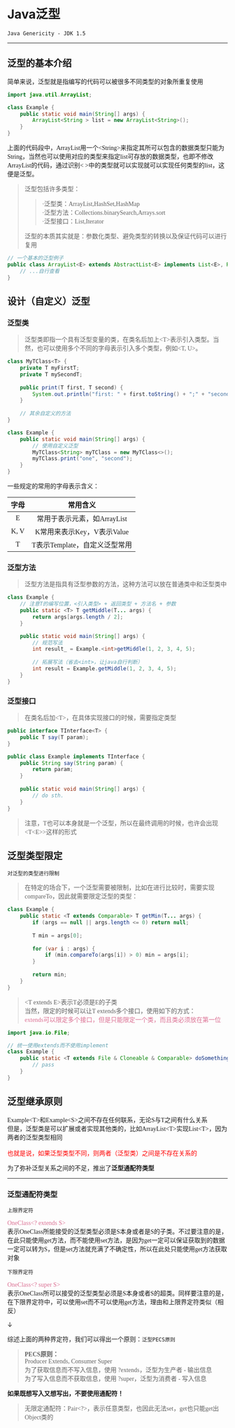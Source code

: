 # Java泛型
`Java Genericity - JDK 1.5`

---

## 泛型的基本介绍

<span style="font-family: 'Fira Code'">
    简单来说，泛型就是指编写的代码可以被很多不同类型的对象所重复使用
</span>

```java
import java.util.ArrayList;

class Example {
    public static void main(String[] args) {
        ArrayList<String > list = new ArrayList<String>();
    }
}
```
<span style="font-family: 'Fira Code'">
    上面的代码段中，ArrayList用一个&lt;String&gt;来指定其所可以包含的数据类型只能为String，当然也可以使用对应的类型来指定list可存放的数据类型，也即不修改ArrayList的代码，通过识别&lt; &gt;中的类型就可以实现就可以实现任何类型的list，这便是泛型。
</span>

> 泛型包括许多类型：
> > <font face="Fira Code">
> >  ·泛型类：ArrayList,HashSet,HashMap<br>
> >  ·泛型方法：Collections.binarySearch,Arrays.sort<br>
> >  ·泛型接口：List,Iterator<br>
> > </font>
> 泛型的本质其实就是：参数化类型、避免类型的转换以及保证代码可以进行复用

```java
// 一个基本的泛型例子
public class ArrayList<E> extends AbstractList<E> implements List<E>, RandomAccess, Cloneable, java.io.Serializable {
    // ...自行查看
}
```

## 设计（自定义）泛型

### 泛型类

> <font face="Fira Code">泛型类即指一个具有泛型变量的类，在类名后加上&lt;T&gt;表示引入类型。当然，也可以使用多个不同的字母表示引入多个类型，例如&lt;T, U&gt;。</font>

```java
class MyTClass<T> {
    private T myFirstT;
    private T mySecondT;
    
    public print(T first, T second) {
        System.out.println("first: " + first.toString() + ";" + "second: " +second.toString());
    }
    
    // 其余自定义的方法
}

class Example {
    public static void main(String[] args) {
        // 使用自定义泛型
        MyTClass<String> myTClass = new MyTClass<>();
        myTClass.print("one", "second");
    }
}
```

一些规定的常用的字母表示含义：

<span style="font-family: 'Fira Code'">

| 字母 | 常用含义 |
|:---: | :---: |
|E|常用于表示元素，如ArrayList<E>|
|K, V|K常用来表示Key，V表示Value|
|T|T表示Template，自定义泛型常用|

</span>

### 泛型方法

> 泛型方法是指具有泛型参数的方法，这种方法可以放在普通类中和泛型类中

```java
class Example {
    // 注意T的编写位置，<引入类型> + 返回类型 + 方法名 + 参数
    public static <T> T getMiddle(T... args) {
        return args[args.length / 2];
    }

    public static void main(String[] args) {
        // 规范写法
        int result_ = Example.<int>getMiddle(1, 2, 3, 4, 5);
        
        // 拓展写法（省去<int>，让java自行判断）
        int result = Example.getMiddle(1, 2, 3, 4, 5);
    }
}
```

### 泛型接口

> <font face="Fira Code">在类名后加&lt;T&gt;，在具体实现接口的时候，需要指定类型</font>

```java
public interface TInterface<T> {
    public T say(T param);
}

public class Example implements TInterface {
    public String say(String param) {
        return param;
    }
	
    public static void main(String[] args) {
        // do sth.
    }
}
```

> <font face="Fira Code">注意，T也可以本身就是一个泛型，所以在最终调用的时候，也许会出现&lt;T&lt;E&gt;&gt;这样的形式</font>

## 泛型类型限定

`对泛型的类型进行限制`

> <font face="Fira Code">在特定的场合下，一个泛型需要被限制，比如在进行比较时，需要实现compareTo，因此就需要限定泛型的类型：</font>

```java
class Example {
    public static <T extends Comparable> T getMin(T... args) {
        if (args == null || args.length <= 0) return null;
        
        T min = args[0];
        
        for (var i : args) {
            if (min.compareTo(args[i]) > 0) min = args[i];
        }
        
        return min;
    } 
}
```

> <font face="Fira Code">
>   &lt;T extends E&gt;表示T必须是E的子类<br>
>   当然，限定的时候可以让T extends多个接口，使用如下的方式：<br>
>   <font color="#db7093">extends可以限定多个接口，但是只能限定一个类，而且类必须放在第一位</font><br>
> </font>

```java
import java.io.File;

// 统一使用extends而不使用implement
class Example {
    public static <T extends File & Cloneable & Comparable> doSomething() {
        // pass
    }
}
```

## 泛型继承原则

<span style="font-family: 'Fira Code'">
    Example&lt;T&gt;和Example&lt;S&gt;之间不存在任何联系，无论S与T之间有什么关系<br>
    但是，泛型类是可以扩展或者实现其他类的，比如ArrayList&lt;T&gt;实现List&lt;T&gt;，因为两者的泛型类型相同<br><br>
    <font color="red">也就是说，如果泛型类型不同，则两者（泛型类）之间是不存在关系的</font>
</span>

为了弥补泛型关系之间的不足，推出了**泛型通配符类型**

---
### 泛型通配符类型

`上限界定符`

<span style="font-family: 'Fira Code'">
    <font color="#db7093">OneClass&lt;? extends S&gt;<br></font> 
    表示OneClass所能接受的泛型类型必须是S本身或者是S的子类。不过要注意的是，在此只能使用get方法，而不能使用set方法，是因为get一定可以保证获取到的数据一定可以转为S，但是set方法就充满了不确定性，所以在此处只能使用get方法获取对象
</span>

`下限界定符`

<span style="font-family: 'Fira Code'">
    <font color="#db7093">OneClass&lt;? super S&gt;<br></font>
    表示OneClass所可以接受的泛型类型必须是S本身或者S的超类。同样要注意的是，在下限界定符中，可以使用set而不可以使用get方法，理由和上限界定符类似（相反）
</span>

↓

综述上面的两种界定符，我们可以得出一个原则：`泛型PECS原则`

> <font face="Fira Code"><strong>PECS原则：</strong><br>
>   Producer Extends, Consumer Super<br>
> 为了获取信息而不写入信息，使用 ?extends，泛型为生产者 - 输出信息<br>
> 为了写入信息而不获取信息，使用 ?super，泛型为消费者 - 写入信息<br>
> </font> 

**如果既想写入又想写出，不要使用通配符！**

> <font face="Fira Code">无限定通配符：Pair&lt;?&gt;，表示任意类型，也因此无法set，get也只能get出Object类的</font>

